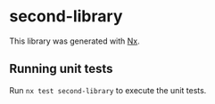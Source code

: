# second-library

This library was generated with [Nx](https://nx.dev).

## Running unit tests

Run `nx test second-library` to execute the unit tests.
